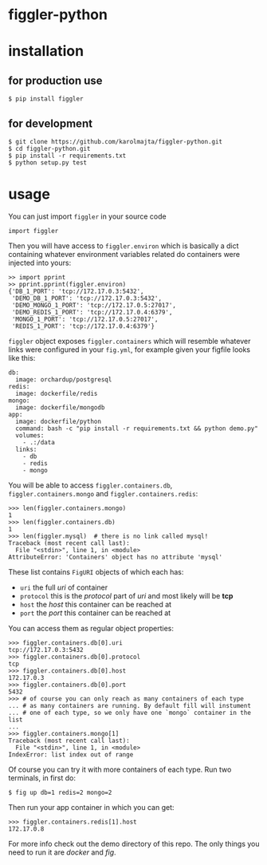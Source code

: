 figgler-python
==============

# installation

## for production use

    $ pip install figgler

## for development

    $ git clone https://github.com/karolmajta/figgler-python.git
    $ cd figgler-python.git
    $ pip install -r requirements.txt
    $ python setup.py test

# usage

You can just import `figgler` in your source code

    import figgler

Then you will have access to `figgler.environ` which is basically
a dict containing whatever environment variables related do containers
were injected into yours:

    >> import pprint
    >> pprint.pprint(figgler.environ)
    {'DB_1_PORT': 'tcp://172.17.0.3:5432',
     'DEMO_DB_1_PORT': 'tcp://172.17.0.3:5432',
     'DEMO_MONGO_1_PORT': 'tcp://172.17.0.5:27017',
     'DEMO_REDIS_1_PORT': 'tcp://172.17.0.4:6379',
     'MONGO_1_PORT': 'tcp://172.17.0.5:27017',
     'REDIS_1_PORT': 'tcp://172.17.0.4:6379'}

`figgler` object exposes `figgler.containers` which will resemble
whatever links were configured in your `fig.yml`, for example
given your figfile looks like this:

    db:
      image: orchardup/postgresql
    redis:
      image: dockerfile/redis
    mongo:
      image: dockerfile/mongodb
    app:
      image: dockerfile/python
      command: bash -c "pip install -r requirements.txt && python demo.py"
      volumes:
        - .:/data
      links:
        - db
        - redis
        - mongo

You will be able to access `figgler.containers.db`, `figgler.containers.mongo`
and `figgler.containers.redis`:

    >>> len(figgler.containers.mongo)
    1
    >>> len(figgler.containers.db)
    1
    >>> len(figgler.mysql)  # there is no link called mysql!
    Traceback (most recent call last):
      File "<stdin>", line 1, in <module>
    AttributeError: 'Containers' object has no attribute 'mysql'

These list contains `FigURI` objects of which each has:

  - `uri` the full *uri* of container
  - `protocol` this is the *protocol* part of *uri* and most likely will
     be **tcp**
  - `host` the *host* this container can be reached at
  - `port` the *port* this container can be reached at

You can access them as regular object properties:

    >>> figgler.containers.db[0].uri
    tcp://172.17.0.3:5432
    >>> figgler.containers.db[0].protocol
    tcp
    >>> figgler.containers.db[0].host
    172.17.0.3
    >>> figgler.containers.db[0].port
    5432
    >>> # of course you can only reach as many containers of each type 
    ... # as many containers are running. By default fill will instument
    ... # one of each type, so we only have one `mongo` container in the list
    ...
    >>> figgler.containers.mongo[1]
    Traceback (most recent call last):
      File "<stdin>", line 1, in <module>
    IndexError: list index out of range    

Of course you can try it with more containers of each type. Run two terminals,
in first do:

    $ fig up db=1 redis=2 mongo=2

Then run your app container in which you can get:

    >>> figgler.containers.redis[1].host
    172.17.0.8

For more info check out the demo directory of this repo. The only things you need
to run it are *docker* and *fig*.
